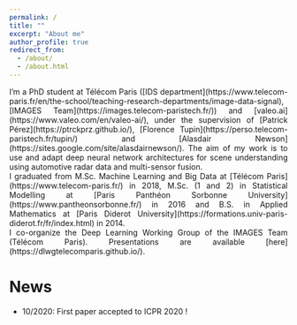 ```yaml
---
permalink: /
title: ""
excerpt: "About me"
author_profile: true
redirect_from: 
  - /about/
  - /about.html
---
```


<div style="text-align: justify">I’m a PhD student at Télécom Paris ([IDS department](https://www.telecom-paris.fr/en/the-school/teaching-research-departments/image-data-signal), [IMAGES Team](https://images.telecom-paristech.fr/)) and [valeo.ai](https://www.valeo.com/en/valeo-ai/), under the supervision of [Patrick Pérez](https://ptrckprz.github.io/), [Florence Tupin](https://perso.telecom-paristech.fr/tupin/) and [Alasdair Newson](https://sites.google.com/site/alasdairnewson/). The aim of my work is to use and adapt deep neural network architectures for scene understanding using automotive radar data and multi-sensor fusion.</div>
<div style="text-align: justify">I graduated from M.Sc. Machine Learning and Big Data at [Télécom Paris](https://www.telecom-paris.fr/) in 2018, M.Sc. (1 and 2) in Statistical Modelling at [Paris Panthéon Sorbonne University](https://www.pantheonsorbonne.fr/) in 2016 and B.S. in Applied Mathematics at [Paris Diderot University](https://formations.univ-paris-diderot.fr/fr/index.html) in 2014.</div>

<div style="text-align: justify">I co-organize the Deep Learning Working Group of the IMAGES Team (Télécom Paris). Presentations are available [here](https://dlwgtelecomparis.github.io/).</div>


News
======
- 10/2020: First paper accepted to ICPR 2020 !


